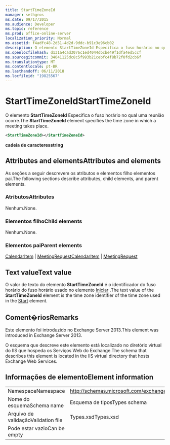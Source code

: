 ```yaml
---
title: StartTimeZoneId
manager: sethgros
ms.date: 09/17/2015
ms.audience: Developer
ms.topic: reference
ms.prod: office-online-server
localization_priority: Normal
ms.assetid: f4adfc48-2d51-4d2d-9ddc-b91c3e96cb02
description: O elemento StartTimeZoneId Especifica o fuso horário no qual uma reunião ocorre.
ms.openlocfilehash: d131a4cad3076c1ed4044dbcbe49f1dfa4ed5ccf
ms.sourcegitcommit: 34041125dc8c5f993b21cebfc4f8b72f0fd2cb6f
ms.translationtype: MT
ms.contentlocale: pt-BR
ms.lasthandoff: 06/11/2018
ms.locfileid: "19825567"
---
```

# <a name="starttimezoneid"></a><span data-ttu-id="8dc40-103">StartTimeZoneId</span><span class="sxs-lookup"><span data-stu-id="8dc40-103">StartTimeZoneId</span></span>

<span data-ttu-id="8dc40-104">O elemento **StartTimeZoneId** Especifica o fuso horário no qual uma reunião ocorre.</span><span class="sxs-lookup"><span data-stu-id="8dc40-104">The **StartTimeZoneId** element specifies the time zone in which a meeting takes place.</span></span> 
  
```XML
<StartTimeZoneId></StartTimeZoneId>
```

<span data-ttu-id="8dc40-105">**cadeia de caracteres**</span><span class="sxs-lookup"><span data-stu-id="8dc40-105">**string**</span></span>

## <a name="attributes-and-elements"></a><span data-ttu-id="8dc40-106">Attributes and elements</span><span class="sxs-lookup"><span data-stu-id="8dc40-106">Attributes and elements</span></span>

<span data-ttu-id="8dc40-107">As seções a seguir descrevem os atributos e elementos filho elementos pai.</span><span class="sxs-lookup"><span data-stu-id="8dc40-107">The following sections describe attributes, child elements, and parent elements.</span></span>
  
### <a name="attributes"></a><span data-ttu-id="8dc40-108">Atributos</span><span class="sxs-lookup"><span data-stu-id="8dc40-108">Attributes</span></span>

<span data-ttu-id="8dc40-109">Nenhum.</span><span class="sxs-lookup"><span data-stu-id="8dc40-109">None.</span></span>
  
### <a name="child-elements"></a><span data-ttu-id="8dc40-110">Elementos filho</span><span class="sxs-lookup"><span data-stu-id="8dc40-110">Child elements</span></span>

<span data-ttu-id="8dc40-111">Nenhum.</span><span class="sxs-lookup"><span data-stu-id="8dc40-111">None.</span></span>
  
### <a name="parent-elements"></a><span data-ttu-id="8dc40-112">Elementos pai</span><span class="sxs-lookup"><span data-stu-id="8dc40-112">Parent elements</span></span>

<span data-ttu-id="8dc40-113">[CalendarItem](calendaritem.md) | [MeetingRequest](meetingrequest.md)</span><span class="sxs-lookup"><span data-stu-id="8dc40-113">[CalendarItem](calendaritem.md) | [MeetingRequest](meetingrequest.md)</span></span>
  
## <a name="text-value"></a><span data-ttu-id="8dc40-114">Text value</span><span class="sxs-lookup"><span data-stu-id="8dc40-114">Text value</span></span>

<span data-ttu-id="8dc40-115">O valor de texto do elemento **StartTimeZoneId** é o identificador do fuso horário do fuso horário usado no elemento [Iniciar](start.md) .</span><span class="sxs-lookup"><span data-stu-id="8dc40-115">The text value of the **StartTimeZoneId** element is the time zone identifier of the time zone used in the [Start](start.md) element.</span></span> 
  
## <a name="remarks"></a><span data-ttu-id="8dc40-116">Coment�rios</span><span class="sxs-lookup"><span data-stu-id="8dc40-116">Remarks</span></span>

<span data-ttu-id="8dc40-117">Este elemento foi introduzido no Exchange Server 2013.</span><span class="sxs-lookup"><span data-stu-id="8dc40-117">This element was introduced in Exchange Server 2013.</span></span>
  
<span data-ttu-id="8dc40-118">O esquema que descreve este elemento está localizado no diretório virtual do IIS que hospeda os Serviços Web do Exchange.</span><span class="sxs-lookup"><span data-stu-id="8dc40-118">The schema that describes this element is located in the IIS virtual directory that hosts Exchange Web Services.</span></span>
  
## <a name="element-information"></a><span data-ttu-id="8dc40-119">Informações de elemento</span><span class="sxs-lookup"><span data-stu-id="8dc40-119">Element information</span></span>

|||
|:-----|:-----|
|<span data-ttu-id="8dc40-120">Namespace</span><span class="sxs-lookup"><span data-stu-id="8dc40-120">Namespace</span></span>  <br/> |http://schemas.microsoft.com/exchange/services/2006/types  <br/> |
|<span data-ttu-id="8dc40-121">Nome do esquema</span><span class="sxs-lookup"><span data-stu-id="8dc40-121">Schema name</span></span>  <br/> |<span data-ttu-id="8dc40-122">Esquema de tipos</span><span class="sxs-lookup"><span data-stu-id="8dc40-122">Types schema</span></span>  <br/> |
|<span data-ttu-id="8dc40-123">Arquivo de validação</span><span class="sxs-lookup"><span data-stu-id="8dc40-123">Validation file</span></span>  <br/> |<span data-ttu-id="8dc40-124">Types.xsd</span><span class="sxs-lookup"><span data-stu-id="8dc40-124">Types.xsd</span></span>  <br/> |
|<span data-ttu-id="8dc40-125">Pode estar vazio</span><span class="sxs-lookup"><span data-stu-id="8dc40-125">Can be empty</span></span>  <br/> ||
   


